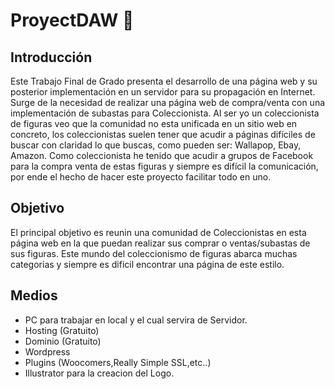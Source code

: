 # ProyectDAW 📖

## Introducción
Este Trabajo Final de Grado presenta el desarrollo de una página web y su posterior
implementación en un servidor para su propagación en Internet. Surge de la necesidad
de realizar una página web de compra/venta con una implementación de subastas 
para Coleccionista. Al ser yo un coleccionista de figuras veo 
que la comunidad no esta unificada en un sitio web en concreto, los coleccionistas 
suelen tener que acudir a páginas difíciles de buscar con claridad lo que buscas, 
como pueden ser: Wallapop, Ebay, Amazon.
Como coleccionista he tenido que acudir a grupos de Facebook para la compra venta de
estas figuras y siempre es difícil la comunicación, por ende el hecho de hacer 
este proyecto facilitar todo en uno.

## Objetivo
El principal objetivo es reunin una comunidad de Coleccionistas en esta página web en
la que puedan realizar sus comprar o ventas/subastas de sus figuras. Este mundo del
coleccionismo de figuras abarca muchas categorias y siempre es dificil encontrar una
página de este estilo.

## Medios
* PC para trabajar en local y el cual servira de Servidor.
* Hosting (Gratuito)
* Dominio (Gratuito)
* Wordpress
* Plugins (Woocomers,Really Simple SSL,etc..)
* Illustrator para la creacion del Logo.
